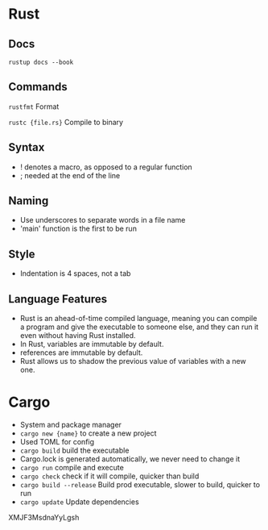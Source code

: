 # Rust

## Docs 

`rustup docs --book`

## Commands

`rustfmt` Format

`rustc {file.rs}` Compile to binary

## Syntax 

* ! denotes a macro, as opposed to a regular function
* ; needed at the end of the line

## Naming

* Use underscores to separate words in a file name
* 'main' function is the first to be run

## Style

* Indentation is 4 spaces, not a tab

## Language Features

* Rust is an ahead-of-time compiled language, meaning you can compile a program and give the executable to someone else, and they can run it even without having Rust installed.
* In Rust, variables are immutable by default.
* references are immutable by default.
* Rust allows us to shadow the previous value of variables with a new one.

# Cargo

* System and package manager
* `cargo new {name}` to create a new project
* Used TOML for config
* `cargo build` build the executable
* Cargo.lock is generated automatically, we never need to change it
* `cargo run` compile and execute
* `cargo check` check if it will compile, quicker than build
* `cargo build --release` Build prod executable, slower to build, quicker to run
* `cargo update` Update dependencies

























XMJF3MsdnaYyLgsh